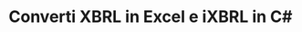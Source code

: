 ﻿---
title: Converti XBRL in Excel e iXBRL in C#
linktitle: Conversione
type: docs
weight: 25
url: /it/net/conversion/
description: C# Finance La libreria API può essere utilizzata per convertire i formati XBRL nei formati Excel XLSX e iXBRL.
---
